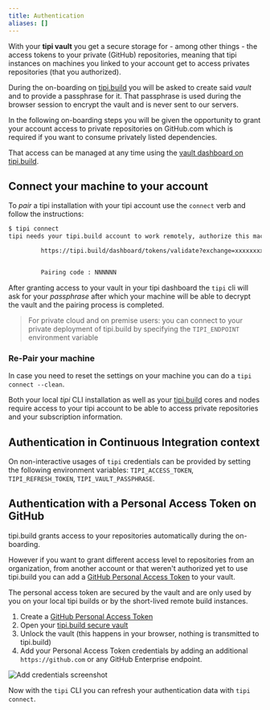 ```yaml
---
title: Authentication
aliases: []
---
```


With your **tipi vault** you get a secure storage for - among other things - the access tokens to your private (GitHub) repositories, 
meaning that tipi instances on machines you linked to your account get to access privates repositories (that you authorized).

During the on-boarding on [tipi.build](https://tipi.build) you will be asked to create said _vault_ and to provide a passphrase for it. That passphrase is used during the browser session to encrypt the vault and is never sent to our servers.

In the following on-boarding steps you will be given the opportunity to grant your account access to private repositories on GitHub.com which is required if you want to consume privately listed dependencies. 

That access can be managed at any time using the [vault dashboard on tipi.build](/dashboard/vault).

## Connect your machine to your account

To _pair_ a tipi installation with your tipi account use the `connect` verb and follow the instructions:

```sh
$ tipi connect
tipi needs your tipi.build account to work remotely, authorize this machine by visiting:

         https://tipi.build/dashboard/tokens/validate?exchange=xxxxxxxx-xxxx-xxxx-xxxx-xxxxxxxxxxxxx


         Pairing code : NNNNNN
```

After granting access to your vault in your tipi dashboard the `tipi` cli will ask for your _passphrase_ after which your machine will be able
to decrypt the vault and the pairing process is completed.

> For private cloud and on premise users: you can connect to your private deployment of tipi.build by specifying the `TIPI_ENDPOINT` environment variable

### Re-Pair your machine

In case you need to reset the settings on your machine you can do a `tipi connect --clean`.

Both your local _tipi_ CLI installation as well as your [tipi.build](https://tipi.build) cores and nodes require access to your tipi
account to be able to access private repositories and your subscription information.



## Authentication in Continuous Integration context

On non-interactive usages of `tipi` credentials can be provided by setting the following environment variables: `TIPI_ACCESS_TOKEN`, `TIPI_REFRESH_TOKEN`, `TIPI_VAULT_PASSPHRASE`.

## Authentication with a Personal Access Token on GitHub

tipi.build grants access to your repositories automatically during the on-boarding. 

However if you want to grant different access level to repositories from an organization, from another account or that weren't authorized yet to use tipi.build you can add a [GitHub Personal Access Token](https://docs.github.com/en/authentication/keeping-your-account-and-data-secure/creating-a-personal-access-token) to your vault. 

The personal access token are secured by the vault and are only used by you on your local tipi builds or by the short-lived remote build instances. 


1. Create a [GitHub Personal Access Token](https://docs.github.com/en/authentication/keeping-your-account-and-data-secure/creating-a-personal-access-token)
2. Open your [tipi.build secure vault](/dashboard/vault)
3. Unlock the vault (this happens in your browser, nothing is transmitted to tipi.build)
4. Add your Personal Access Token credentials by adding an additional `https://github.com` or any GitHub Enterprise endpoint.

![Add credentials screenshot](./assets/add-credentials.png)

Now with the `tipi` CLI you can refresh your authentication data with `tipi connect`.
